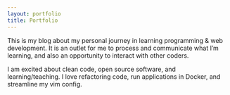 ```yaml
---
layout: portfolio
title: Portfolio
---
```


This is my blog about my personal journey in learning programming & web
development. It is an outlet for me to process and communicate what I’m
learning, and also an opportunity to interact with other coders.

I am excited about clean code, open source software, and learning/teaching. I
love refactoring code, run applications in Docker, and streamline my vim config.
